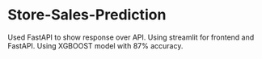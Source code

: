 # Store-Sales-Prediction
Used FastAPI to show response over API.
Using streamlit for frontend and FastAPI.
Using XGBOOST model with 87% accuracy.
